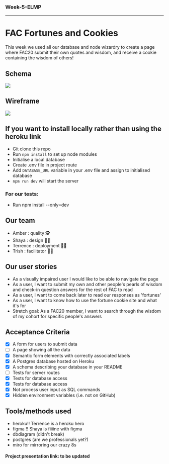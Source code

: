 ### Week-5-ELMP

---

# FAC Fortunes and Cookies 

This week we used all our database and node wizardry to create a page where FAC20 submit their own quotes and wisdom, and receive a cookie containing the wisdom of others! 

## Schema 

![](https://i.imgur.com/PxINJD5.png)

## Wireframe 

![](https://i.imgur.com/jVFKXdx.png)


## If you want to install locally rather than using the heroku link 

- Git clone this repo
- Run `npm install` to set up node modules
- Initialise a local database
- Create .env file in project route
- Add `DATABASE_URL` variable in your .env file and assign to initialised database
- `npm run dev` will start the server 

### For our tests: 
- Run npm install --only=dev


## Our team 

- Amber : quality  🕵
- Shaya : design 👩‍🎨
- Terrence : deployment  🧙‍♂️
- Trish : facilitator  🧞‍♀️


## Our user stories 

- As a visually impaired user I would like to be able to navigate the page
- As a user, I want to submit my own and other people's pearls of wisdom and check-in question answers for the rest of FAC to read
- As a user, I want to come back later to read our responses as 'fortunes' 
- As a user, I want to know how to use the fortune cookie site and what it's for
- Stretch goal: As a FAC20 member, I want to search through the wisdom of my cohort for specific people's answers


## Acceptance Criteria 

- [X] A form for users to submit data
- [ ] A page showing all the data
- [X] Semantic form elements with correctly associated labels
- [X] A Postgres database hosted on Heroku
- [X] A schema describing your database in your README
- [ ] Tests for server routes
- [X] Tests for database access
- [X] Tests for database access
- [X] Not process user input as SQL commands
- [X] Hidden environment variables (i.e. not on GitHub)

## Tools/methods used

- heroku!! Terrence is a heroku hero 
- figma !! Shaya is fiiiine with figma 
- dbdiagram (didn't break) 
- postgres (are we professionals yet?) 
- miro for mirroring our crazy 8s 

#### Project presentation link: to be updated 
<!--- (https://hackmd.io/I29b9WUASfie2LhNWV1ukw?both) ---!>
